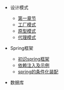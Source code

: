 - 设计模式

  - [第一章节](desgin-pattern/Java面试必备：手写单例模式.md)
  - [工厂模式](desgin-pattern/工厂模式超详解（代码示例）.md)
  - [原型模式](desgin-pattern/设计模式之原型模式.md)
  - [代理模式](desgin-pattern/设计模式之代理模式.md)

- Spring框架

  - [初识spring框架](spring/【10分钟学Spring】：（一）初识Spring框架.md)
  - [依赖注入及示例](spring/【10分钟学Spring】：（二）一文搞懂spring依赖注入（DI）.md)
  - [spring的条件化装配](spring/【10分钟学Spring】：（三）你了解spring的高级装配吗_条件化装配bean.md)

- 数据库

